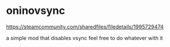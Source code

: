 # oninovsync

https://steamcommunity.com/sharedfiles/filedetails/1995729474


a simple mod that disables vsync
feel free to do whatever with it
